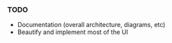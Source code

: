 ### TODO
- Documentation (overall architecture, diagrams, etc)
- Beautify and implement most of the UI
